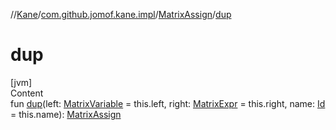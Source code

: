 //[Kane](../../index.md)/[com.github.jomof.kane.impl](../index.md)/[MatrixAssign](index.md)/[dup](dup.md)



# dup  
[jvm]  
Content  
fun [dup](dup.md)(left: [MatrixVariable](../-matrix-variable/index.md) = this.left, right: [MatrixExpr](../../com.github.jomof.kane/-matrix-expr/index.md) = this.right, name: [Id](../index.md#%5Bcom.github.jomof.kane.impl%2FId%2F%2F%2FPointingToDeclaration%2F%5D%2FClasslikes%2F-458304138) = this.name): [MatrixAssign](index.md)  



